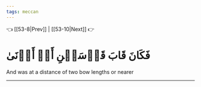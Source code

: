 ```yaml
---
tags: meccan
---
```


👈 [[53-8|Prev]] | [[53-10|Next]] 👉

# فَكَانَ قَابَ قَوۡسَيۡنِ أَوۡ أَدۡنَىٰ

And was at a distance of two bow lengths or nearer

---

